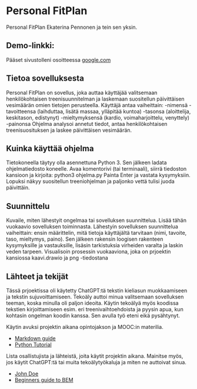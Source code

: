 # Personal FitPlan 
Personal FitPlan 
Ekaterina Pennonen ja tein sen yksin.

## Demo-linkki:  
Pääset sivustolleni osoitteessa [google.com](https://google.com)

## Tietoa sovelluksesta  
Personal FitPlan on sovellus, joka auttaa käyttäjää valitsemaan henkilökohtaisen treenisuunnitelman ja laskemaan suositellun päivittäisen vesimäärän omien tietojen perusteella.
Käyttäjä antaa vaiheittain:
-nimensä
-tavoitteensa (laihduttaa, lisätä massaa, ylläpitää kuntoa)
-tasonsa (aloittelija, keskitason, edistynyt)
-mieltymyksensä (kardio, voimaharjoittelu, venyttely)
-painonsa
Ohjelma analysoi annetut tiedot, antaa henkilökohtaisen treenisuosituksen ja laskee päivittäisen vesimäärän.

## Kuinka käyttää ohjelma
Tietokoneella täytyy olla asennettuna Python 3. Sen jälkeen ladata ohjelmatiedosto koneelle. 
Avaa komentorivi (tai terminaali), siirrä tiedoston kansioon ja kirjoita: python3 ohjelma.py 
Painta Enter ja vastata kysymyksiin.
Lopuksi näkyy suositellun treeniohjelman ja paljonko vettä tulisi juoda päivittäin.


## Suunnittelu
Kuvaile, miten lähestyit ongelmaa tai sovelluksen suunnittelua. Lisää tähän vuokaavio sovelluksen toiminnasta.
Lähestyin sovelluksen suunnittelua vaiheittain:
ensin määrittelin, mitä tietoja käyttäjältä tarvitaan (nimi, tavoite, taso, mieltymys, paino).
Sen jälkeen rakensin loogisen rakenteen kysymyksille ja vastauksille, lisäsin tarkistuksia virheiden varalta ja laskin veden tarpeen. Visualisoin prosessin vuokaaviona, joka on prjoektin kansiossa kaavi.drawio  ja png -tiedostana 

## Lähteet ja tekijät  

Tässä prjoektissa oli käytetty ChatGPT:tä tekstin kieliasun muokkaamiseen ja tekstin sujuvoittamiseen. 
Tekoäly auttoi minua valitsemaan sovelluksen teeman, koska minulla oli paljon ideoita. Käytin tekoälyä myös koodissa tekstien kirjoittamiseen esim. eri treenivaihtoehdoista ja pyysin apua, kun kohtasin ongelman koodin kanssa. Sen avulla työ eteni eikä pysähtynyt.

Käytin avuksi projektin aikana opintojakson ja MOOC:in materilia.
- [Markdown guide](https://www.markdownguide.org/basic-syntax/)
- [Python Tutorial](https://www.w3schools.com/python/python_intro.asp)

Lista osallistujista ja lähteistä, joita käytit projektin aikana. Mainitse myös, jos käytit ChatGPT:tä tai muita tekoälytyökaluja ja miten ne auttoivat sinua.
- [John Doe](johndoe.com)  
- [Beginners guide to BEM](link-goes-here.com)